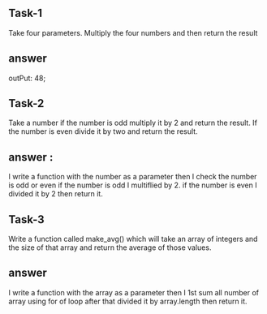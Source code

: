 ## Task-1
Take four parameters. Multiply the four numbers and then return the result
## answer
outPut: 48;

## Task-2
Take a number if the number is odd multiply it by 2 and return the result. If the number is even divide it by two and return the result.
## answer :
I write a function with the number as a parameter then I check the number is odd or even if the number is odd I multiflied by 2. if the number is even I divided it by 2 then return it.

## Task-3
Write a function called make_avg() which will take an array of integers and the size of that array and return the average of those values.
## answer
I write a function with the array as a parameter then I 1st sum all number of array using for of loop after that divided it by array.length then return it.